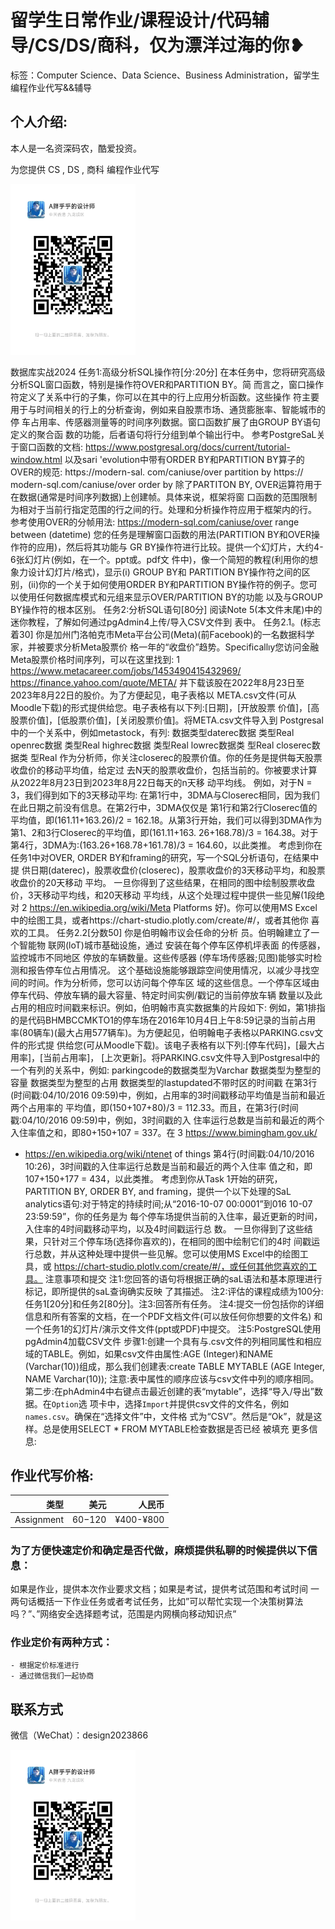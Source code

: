 # 留学生日常作业/课程设计/代码辅导/CS/DS/商科，仅为漂洋过海的你❥
标签：Computer Science、Data Science、Business Administration，留学生编程作业代写&&辅导

## 个人介绍:
本人是一名资深码农，酷爱投资。

为您提供 CS , DS , 商科 编程作业代写

<img src="design2023866.jpg"  width="200" />

数据库实战2024
任务1:高级分析SQL操作符[分:20分]
在本任务中，您将研究高级分析SQL窗口函数，特别是操作符OVER和PARTITION BY。简
而言之，窗口操作符定义了关系中行的子集，你可以在其中的行上应用分析函数。这些操作
符主要用于与时间相关的行上的分析查询，例如来自股票市场、通货膨胀率、智能城市的停
车占用率、传感器测量等的时间序列数据。窗口函数扩展了由GROUP BY语句定义的聚合函
数的功能，后者语句将行分组到单个输出行中。
参考PostgreSaL关于窗口函数的文档:
https://www.postgresal.org/docs/current/tutorial-window.html
以及sari 'evolution中带有ORDER BY和PARTITION BY算子的OVER的规范:
https://modern-sal. com/caniuse/over partition by https://
modern-sql.com/caniuse/over order by
除了PARTITON BY, OVER运算符用于在数据(通常是时间序列数据)上创建帧。具体来说，框架将窗
口函数的范围限制为相对于当前行指定范围的行之间的行。处理和分析操作符应用于框架内的行。
参考使用OVER的分帧用法:
https://modern-sql.com/caniuse/over range between (datetime)
您的任务是理解窗口函数的用法(PARTITION BY和OVER操作符的应用)，然后将其功能与
GR BY操作符进行比较。提供一个幻灯片，大约4-6张幻灯片(例如，在一个。ppt或。pdf文
件中)，像一个简短的教程(利用你的想象力设计幻灯片/格式)，显示(i) GROUP BY和
PARTITION BY操作符之间的区别，(ii)你的一个关于如何使用ORDER BY和PARTITION
BY操作符的例子。您可以使用任何数据库模式和元组来显示OVER/PARTITION BY的功能
以及与GROUP BY操作符的根本区别。
任务2:分析SQL语句[80分]
阅读Note 5(本文件末尾)中的迷你教程，了解如何通过pgAdmin4上传/导入CSV文件到
表中。
任务2.1。(标志着30]
你是加州门洛帕克市Meta平台公司(Meta)(前Facebook)的一名数据科学家，并被要求分析Meta股票价
格一年的“收盘价”趋势。Specificallıy您访问金融Meta股票价格时间序列，可以在这里找到:
1 https://www.metacareer.com/jobs/1453490415432969/
https://finance.yahoo.com/quote/META/
并下载该股在2022年8月23日至2023年8月22日的股价。为了方便起见，电子表格以
META.csv文件(可从Moodle下载)的形式提供给您。电子表格有以下列:[日期]，[开放股票
价值]，[高股票价值]，[低股票价值]，[关闭股票价值]。将META.csv文件导入到
Postgresal中的一个关系中，例如metastock，有列:
数据类型daterec数据
类型Real openrec数据
类型Real highrec数据
类型Real lowrec数据类
型Real closerec数据类
型Real
作为分析师，你关注closerec的股票价值。你的任务是提供每天股票收盘价的移动平均值，给定过
去N天的股票收盘价，包括当前的。你被要求计算从2022年8月23日到2023年8月22日每天的n天移
动平均线。
例如，对于N = 3，我们得到如下的3天移动平均:
在第1行中，3DMA与Closerec相同，因为我们在此日期之前没有信息。在第2行中，3DMA仅仅是
第1行和第2行Closerec值的平均值，即(161.11+163.26)/2
= 162.18。从第3行开始，我们可以得到3DMA作为第1、2和3行Closerec的平均值，即(161.11+163.
26+168.78)/3 = 164.38。对于第4行，3DMA为:(163.26+168.78+161.78)/3 = 164.60，以此类推。
考虑到你在任务1中对OVER, ORDER BY和framing的研究，写一个SQL分析语句，在结果中提
供日期(daterec)，股票收盘价(closerec)，股票收盘价的3天移动平均，和股票收盘价的20天移动
平均。
一旦你得到了这些结果，在相同的图中绘制股票收盘价，3天移动平均线，和20天移动
平均线，从这个处理过程中提供一些见解(1段绝对
2 https://en.wikipedia.org/wiki/Meta Platforms
好)。你可以使用MS Excel中的绘图工具，或者https://chart-studio.plotly.com/create/#/，或者其他你
喜欢的工具。
任务2.2[分数50]
你是伯明翰市议会任命的分析
员。伯明翰建立了一个智能物
联网(loT)城市基础设施，通过
安装在每个停车区停机坪表面
的传感器，监控城市不同地区
停放的车辆数量。这些传感器
(停车场传感器;见图)能够实时检
测和报告停车位占用情况。
这个基础设施能够跟踪空间使用情况，以减少寻找空间的时间。作为分析师，您可以访问每个停车区
域的这些信息。一个停车区域由停车代码、停放车辆的最大容量、特定时间实例/戳记的当前停放车辆
数量以及此占用的相应时间戳来标识。例如，伯明翰市真实数据集的片段如下:
例如，第1排指的是代码BHMBCCMKTO1的停车场在2016年10月4日上午8:59记录的当前占用
率(80辆车)(最大占用577辆车)。为方便起见，伯明翰电子表格以PARKING.csv文件的形式提
供给您(可从Moodle下载)。该电子表格有以下列:[停车代码]，[最大占用率]，[当前占用率]，
[上次更新]。将PARKING.csv文件导入到Postgresal中的一个有列的关系中，例如:
parkingcode的数据类型为Varchar
数据类型为整型的容量
数据类型为整型的占用
数据类型的lastupdated不带时区的时间戳
在第3行(时间戳:04/10/2016 09:59)中，例如，占用率的3时间戳移动平均值是当前和最近两个占用率的
平均值，即(150+107+80)/3 = 112.33。而且，在第3行(时间戳:04/10/2016 09:59)中，例如，3时间戳的入
住率运行总数是当前和最近的两个入住率值之和，即80+150+107 = 337。在
3 https://www.bimingham.gov.uk/
* https://en.wikipedia.org/wiki/ntenet of things
第4行(时间戳:04/10/2016 10:26)，3时间戳的入住率运行总数是当前和最近的两个入住率
值之和，即107+150+177 = 434，以此类推。
考虑到你从Task 1开始的研究，PARTITION BY, ORDER BY, and framing，提供一个以下处理的SaL
analytics语句:对于特定的持续时间;从“2016-10-07 00:0001”到016 10-07 23:59:59”，你的任务是为
每个停车场提供当前的入住率，最近更新的时间，入住率的4时间戳移动平均，以及4时间戳运行总
数。
一旦你得到了这些结果，只针对三个停车场(选择你喜欢的)，在相同的图中绘制它们的4时
间戳运行总数，并从这种处理中提供一些见解。您可以使用MS Excel中的绘图工具，或
https://chart-studio.plotlv.com/create/#/，或任何其他您喜欢的工具。
注意事项和提交
注1:您回答的语句将根据正确的saL语法和基本原理进行标记，即所提供的saL查询确实反映
了其描述。
注2:评估的课程成绩为100分:任务1[20分]和任务2[80分]。注3:回答所有任务。
注4:提交一份包括你的详细信息和所有答案的文档，在一个PDF文档文件(可以放任何你想要的文件名)
和一个任务1的幻灯片/演示文件文件(ppt或PDF)中提交。
注5:PostgreSQL使用pgAdmin4加载CSV文件
步骤1:创建一个具有与.csv文件的列相同属性和相应域的TABLE。例如，如果csv文件由属性:AGE
(Integer)和NAME (Varchar(10))组成，那么我们创建表:create TABLE MYTABLE (AGE Integer, NAME
Varchar(10));
注意:表中属性的顺序应该与csv文件中列的顺序相同。
第二步:在phAdmin4中右键点击最近创建的表“mytable”，选择“导入/导出”数据。在` Option `选
项卡中，选择` Import `并提供csv文件的文件名，例如` names.csv `。确保在“选择文件”中，文件格
式为“CSV”。然后是“Ok”，就是这样。总是使用SELECT * FROM MYTABLE检查数据是否已经
被填充
更多信息:
## 作业代写价格:

|类型|美元|人民币|
|-----:|-----:|-----:|
|Assignment|$60-$120|¥400-¥800|

### 为了方便快速定价和确定是否代做，麻烦提供私聊的时候提供以下信息：
如果是作业，提供本次作业要求文档；如果是考试，提供考试范围和考试时间
一两句话概括一下作业任务或者考试任务，比如”可以帮忙实现一个决策树算法吗？”、”网络安全选择题考试，范围是内网横向移动知识点”
### 作业定价有两种方式：
    - 根据定价标准进行
    - 通过微信我们一起协商
## 联系方式

微信（WeChat）：design2023866

<img src="design2023866.jpg"  width="200" />
